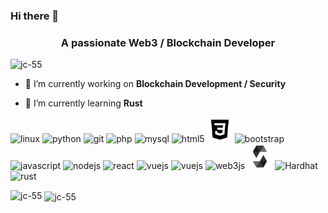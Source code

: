 ### Hi there 👋

<h3 align="center">A passionate Web3 / Blockchain Developer</h3>

<p align="left"> <img src="https://komarev.com/ghpvc/?username=jc-55" alt="jc-55" /> </p>

- 🔭 I’m currently working on **Blockchain Development / Security**

- 🌱 I’m currently learning **Rust**

<p align="left">
<img src="https://www.vectorlogo.zone/logos/linux/linux-icon.svg" alt="linux" width="40" height="40"/>  
<img src="https://raw.githubusercontent.com/abranhe/programming-languages-logos/master/src/python/python.svg" alt="python" width="40" height="40"/> 
<img src="https://www.vectorlogo.zone/logos/git-scm/git-scm-icon.svg" alt="git" width="40" height="40"/> 
<img src="https://raw.githubusercontent.com/manuelbieh/logo-file-icons/master/icons/php2.svg" alt="php" width="40" height="40"/> 
<img src="https://www.vectorlogo.zone/logos/mysql/mysql-official.svg" alt="mysql" width="40" height="40"/>   
<img src="https://www.vectorlogo.zone/logos/w3_html5/w3_html5-icon.svg" alt="html5" width="40" height="40"/> 
<img src="https://github.com/vorillaz/devicons/blob/master/!SVG/css3.svg" alt="css3" width="40" height="40"/> 
<img src="https://www.vectorlogo.zone/logos/getbootstrap/getbootstrap-icon.svg" alt="bootstrap" width="40" height="40"/> 
<img src="https://github.com/shgysk8zer0/logos/blob/master/javascript.svg" alt="javascript" width="40" height="40"/> 
<img src="https://www.vectorlogo.zone/logos/nodejs/nodejs-icon.svg" alt="nodejs" width="40" height="40"/> 
<img src="https://www.vectorlogo.zone/logos/reactjs/reactjs-icon.svg" alt="react" width="40" height="40"/>
<img src="https://www.vectorlogo.zone/logos/vuejs/vuejs-icon.svg" alt="vuejs" width="40" height="40"/>
<img src="https://raw.githubusercontent.com/file-icons/icons/master/svg/NextJS.svg" alt="vuejs" width="40" height="40"/>
<img src="https://raw.githubusercontent.com/gilbarbara/logos/master/logos/web3js.svg" alt="web3js" width="40" height="40"/> 
<img src="https://raw.githubusercontent.com/vscode-icons/vscode-icons/master/icons/file_type_light_solidity.svg" alt="solidity" width="40" height="40"/>
<img src="https://raw.githubusercontent.com/gilbarbara/logos/master/logos/hardhat-icon.svg" alt="Hardhat" width="40" height="40"/>
<img src="https://raw.githubusercontent.com/uiwjs/file-icons/master/icon/rust.svg" alt="rust" width="40" height="40"/>
</p><p><img align="left" src="https://github-readme-stats.vercel.app/api/top-langs/?username=jc-55&layout=compact&hide=html" alt="jc-55" /></p>

<p>&nbsp;<img align="center" src="https://github-readme-stats.vercel.app/api?username=jc-55&show_icons=true" alt="jc-55" /></p>

